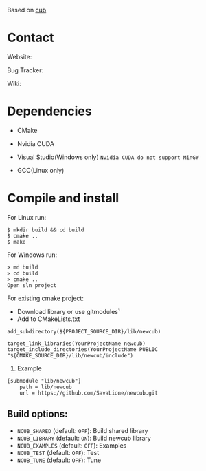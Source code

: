 Based on [cub](https://github.com/NVlabs/cub)

# Contact

Website:

Bug Tracker:

Wiki:

# Dependencies

* CMake
* Nvidia CUDA

* Visual Studio(Windows only) ``` Nvidia CUDA do not support MinGW ```
* GCC(Linux only)

# Compile and install
For Linux run:
```
$ mkdir build && cd build
$ cmake ..
$ make
```

For Windows run:
```
> md build
> cd build
> cmake ..
Open sln project
```

For existing cmake project:
* Download library or use gitmodules¹
* Add to CMakeLists.txt
```
add_subdirectory(${PROJECT_SOURCE_DIR}/lib/newcub)

target_link_libraries(YourProjectName newcub)
target_include_directories(YourProjectName PUBLIC "${CMAKE_SOURCE_DIR}/lib/newcub/include")
```

1. Example
```
[submodule "lib/newcub"]
	path = lib/newcub
	url = https://github.com/SavaLione/newcub.git
```

## Build options:
* ```NCUB_SHARED``` (default: ```OFF```): Build shared library
* ```NCUB_LIBRARY``` (default: ```ON```): Build newcub library
* ```NCUB_EXAMPLES``` (default: ```OFF```): Examples
* ```NCUB_TEST``` (default: ```OFF```): Test
* ```NCUB_TUNE``` (default: ```OFF```): Tune